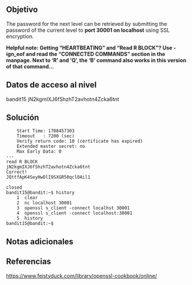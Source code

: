 
## Objetivo
The password for the next level can be retrieved by submitting the password of the current level to **port 30001 on localhost** using SSL encryption.

**Helpful note: Getting “HEARTBEATING” and “Read R BLOCK”? Use -ign_eof and read the “CONNECTED COMMANDS” section in the manpage. Next to ‘R’ and ‘Q’, the ‘B’ command also works in this version of that command…**
## Datos de acceso al nivel
bandit15
jN2kgmIXJ6fShzhT2avhotn4Zcka6tnt
## Solución
```
    Start Time: 1708457303
    Timeout   : 7200 (sec)
    Verify return code: 10 (certificate has expired)
    Extended master secret: no
    Max Early Data: 0
---
read R BLOCK
jN2kgmIXJ6fShzhT2avhotn4Zcka6tnt
Correct!
JQttfApK4SeyHwDlI9SXGR50qclOAil1

closed
bandit15@bandit:~$ history
    1  clear
    2  nc localhost 30001
    3  openssl s_client -connect localhst 30001
    4  openssl s_client -connect localhost:30001
    5  history
bandit15@bandit:~$
```
## Notas adicionales

## Referencias 
https://www.feistyduck.com/library/openssl-cookbook/online/